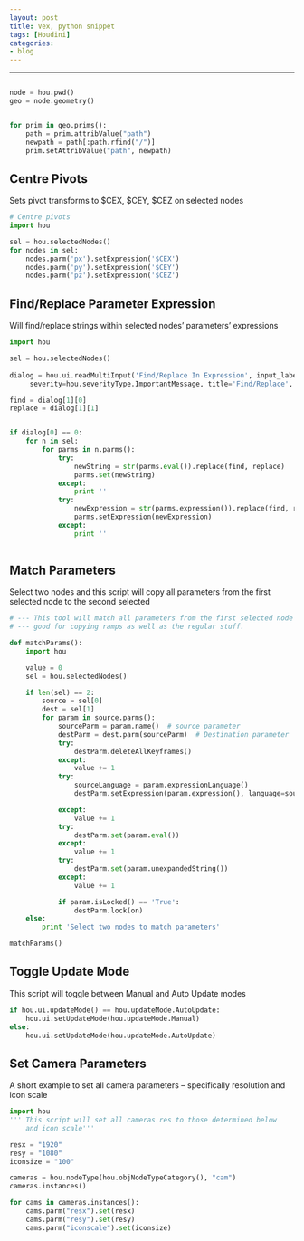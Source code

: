 ```yaml
---
layout: post
title: Vex, python snippet 
tags: [Houdini]
categories:
- blog
---
```


-------


```py

node = hou.pwd()
geo = node.geometry()


for prim in geo.prims():
    path = prim.attribValue("path")
    newpath = path[:path.rfind("/")]
    prim.setAttribValue("path", newpath)

```

## Centre Pivots

Sets pivot transforms to $CEX, $CEY, $CEZ on selected nodes
```py
# Centre pivots
import hou

sel = hou.selectedNodes()
for nodes in sel:
    nodes.parm('px').setExpression('$CEX')
    nodes.parm('py').setExpression('$CEY')
    nodes.parm('pz').setExpression('$CEZ')

```

## Find/Replace Parameter Expression

Will find/replace strings within selected nodes’ parameters’ expressions
```py
import hou

sel = hou.selectedNodes()
        
dialog = hou.ui.readMultiInput('Find/Replace In Expression', input_labels=['Find: ', 'Replace: ',], buttons=("Find/Replace", "Cancel"),
     severity=hou.severityType.ImportantMessage, title='Find/Replace', close_choice=1)

find = dialog[1][0]
replace = dialog[1][1]


if dialog[0] == 0:
    for n in sel:
        for parms in n.parms():
            try:
                newString = str(parms.eval()).replace(find, replace)
                parms.set(newString)
            except:
                print ''
            try:
                newExpression = str(parms.expression()).replace(find, replace)
                parms.setExpression(newExpression)
            except:
                print ''
        
```

## Match Parameters

Select two nodes and this script will copy all parameters from the first selected node to the second selected
```py
# --- This tool will match all parameters from the first selected node to the second.
# --- good for copying ramps as well as the regular stuff.

def matchParams():
    import hou

    value = 0
    sel = hou.selectedNodes()

    if len(sel) == 2:
        source = sel[0]
        dest = sel[1]
        for param in source.parms():
            sourceParm = param.name()  # source parameter
            destParm = dest.parm(sourceParm)  # Destination parameter
            try:
                destParm.deleteAllKeyframes()
            except:
                value += 1
            try:
                sourceLanguage = param.expressionLanguage()
                destParm.setExpression(param.expression(), language=sourceLanguage)

            except:
                value += 1
            try:
                destParm.set(param.eval())
            except:
                value += 1
            try:
                destParm.set(param.unexpandedString())
            except:
                value += 1

            if param.isLocked() == 'True':
                destParm.lock(on)
    else:
        print 'Select two nodes to match parameters'

matchParams()
```

## Toggle Update Mode

This script will toggle between Manual and Auto Update modes
```py
if hou.ui.updateMode() == hou.updateMode.AutoUpdate:
    hou.ui.setUpdateMode(hou.updateMode.Manual)
else:
    hou.ui.setUpdateMode(hou.updateMode.AutoUpdate)
```

## Set Camera Parameters

A short example to set all camera parameters – specifically resolution and icon scale
```py
import hou
''' This script will set all cameras res to those determined below
    and icon scale'''

resx = "1920"
resy = "1080"
iconsize = "100"

cameras = hou.nodeType(hou.objNodeTypeCategory(), "cam")
cameras.instances()

for cams in cameras.instances():
    cams.parm("resx").set(resx)
    cams.parm("resy").set(resy)
    cams.parm("iconscale").set(iconsize)
```
